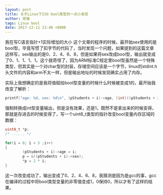 ```yaml
---
layout: post
title: 关于Linux下ISO bool类型的一点小发现
author: 宋强
tags: Linux bool
date: 2017-12-11 13:40 +0800
---
```


我在写C语言指针+1实际增加的大小 这个文章的程序的时候，最开始sex使用的是bool型，毕竟写惯了扣字节的代码了，当时发现一个问题，如果提到的这篇文章这样写，sex输出的是0、2、4、6、8，但是如果将sex改成bool型，输出就变成了0、1、1、1、1，这个就奇怪了，因为ARM标准C规定里bool型虽然是一个特殊类型，但其实是一个对char型的封装，存储空间应该是一个字节，linux的stdint.h头文件的内容和arm不太一样，但是输出地址的时候发现确实占用了内存。

实际上我想确定的是我将值赋给bool型变量的时候什么时候被变成1的，最开始我改变了解析：

```c++
printf("age: %d, sex: %d\n", (pStudents + i)->age, (int)((pStudents + i)->sex));
```

强制转换成int型变量输出，但是没有效果，还是1，既然不是拿出来的时候变得，那就是存进去的时候变得了，写一个uint8_t类型的指针改变bool变量内存区域的数据：

```c++
uint8_t *p;
/* ...... */
 
for(i = 0; i < 5 ;i++)
{   
        (pStudents + i)->age = i;
        p = &((pStudents + i)->sex);
        *p = 2 * i;
}
```

这一次改变成功了，输出变成了0、2、4、6、8，我猜测是因为是gcc的事，gcc在编译的过程中将bool类型变量的非零值变成1，0保持0，所以才有了这样的结果。